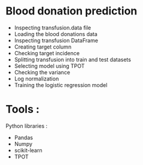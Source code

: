 # Blood donation prediction
* Inspecting transfusion.data file
* Loading the blood donations data
* Inspecting transfusion DataFrame
* Creating target column
* Checking target incidence
* Splitting transfusion into train and test datasets
* Selecting model using TPOT
* Checking the variance
* Log normalization
* Training the logistic regression model

# Tools :
Python libraries :
- Pandas
- Numpy
- scikit-learn
- TPOT
